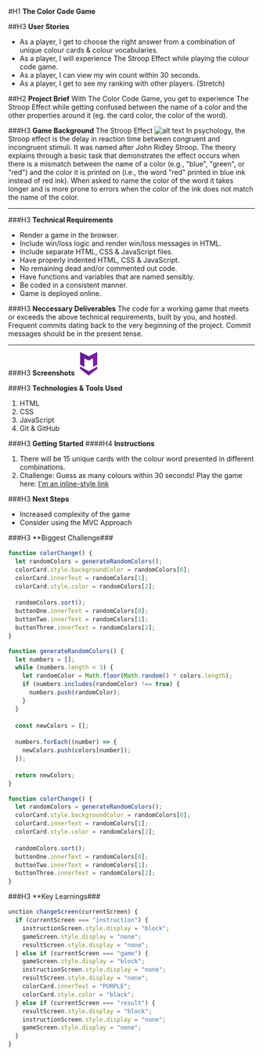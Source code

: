 #H1 **The Color Code Game**

##H3 **User Stories**
-	As a player, I get to choose the right answer from a combination of unique colour cards & colour vocabularies.
-	As a player, I will experience The Stroop Effect while playing the colour code game.
-	As a player, I can view my win count within 30 seconds.
-	As a player, I get to see my ranking with other players. (Stretch)

##H2 **Project Brief**
With The Color Code Game, you get to experience The Stroop Effect while getting confused between the name of a color and the other properties around it (eg. the card color, the color of the word).

###H3 **Game Background**
The Stroop Effect
![alt text](https://upload.wikimedia.org/wikipedia/commons/thumb/b/b8/Stroop_comparison.png/435px-Stroop_comparison.png "The Stroop Effect")
In psychology, the Stroop effect is the delay in reaction time between congruent and incongruent stimuli. It was named after John Ridley Stroop.
The theory explains through a basic task that demonstrates the effect occurs when there is a mismatch between the name of a color (e.g., "blue", "green", or "red") and the color it is printed on (i.e., the word "red" printed in blue ink instead of red ink). When asked to name the color of the word it takes longer and is more prone to errors when the color of the ink does not match the name of the color.

***

###H3 **Technical Requirements**
- Render a game in the browser.
- Include win/loss logic and render win/loss messages in HTML.
- Include separate HTML, CSS & JavaScript files.
- Have properly indented HTML, CSS & JavaScript.
- No remaining dead and/or commented out code.
- Have functions and variables that are named sensibly.
- Be coded in a consistent manner.
- Game is deployed online.

###H3 **Neccessary Deliverables**
The code for a working game that meets or exceeds the above technical requirements, built by you, and hosted.
Frequent commits dating back to the very beginning of the project. Commit messages should be in the present tense.

***

###H3 **Screenshots**
![alt text](https://github.com/adam-p/markdown-here/raw/master/src/common/images/icon48.png "Logo Title Text 1")


###H3 **Technologies & Tools Used**
1. HTML
2. CSS
3. JavaScript
4. Git & GitHub

###H3 **Getting Started**
####H4 **Instructions**
1. There will be 15 unique cards with the colour word presented in different combinations.
2. Challenge: Guess as many colours within 30 seconds!
Play the game here: [I'm an inline-style link](https://didadeeee.github.io/color-code/)

###H3 **Next Steps**
- Increased complexity of the game
- Consider using the MVC Approach

###H3 **Biggest Challenge###
```javascript
function colorChange() {
  let randomColors = generateRandomColors();
  colorCard.style.backgroundColor = randomColors[0];
  colorCard.innerText = randomColors[1];
  colorCard.style.color = randomColors[2];

  randomColors.sort();
  buttonOne.innerText = randomColors[0];
  buttonTwo.innerText = randomColors[1];
  buttonThree.innerText = randomColors[2];
}
```
```javascript
function generateRandomColors() {
  let numbers = [];
  while (numbers.length < 3) {
    let randomColor = Math.floor(Math.random() * colors.length);
    if (numbers.includes(randomColor) !== true) {
      numbers.push(randomColor);
    }
  }

  const newColors = [];

  numbers.forEach((number) => {
    newColors.push(colors[number]);
  });

  return newColors;
} 
```

```javascript
function colorChange() {
  let randomColors = generateRandomColors();
  colorCard.style.backgroundColor = randomColors[0];
  colorCard.innerText = randomColors[1];
  colorCard.style.color = randomColors[2];

  randomColors.sort();
  buttonOne.innerText = randomColors[0];
  buttonTwo.innerText = randomColors[1];
  buttonThree.innerText = randomColors[2];
}
```

###H3 **Key Learnings###
```javascript
unction changeScreen(currentScreen) {
  if (currentScreen === "instruction") {
    instructionScreen.style.display = "block";
    gameScreen.style.display = "none";
    resultScreen.style.display = "none";
  } else if (currentScreen === "game") {
    gameScreen.style.display = "block";
    instructionScreen.style.display = "none";
    resultScreen.style.display = "none";
    colorCard.innerText = "PURPLE";
    colorCard.style.color = "black";
  } else if (currentScreen === "result") {
    resultScreen.style.display = "block";
    instructionScreen.style.display = "none";
    gameScreen.style.display = "none";
  }
}
```
